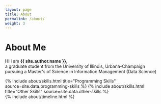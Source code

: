 ```yaml
---
layout: page
title: About
permalink: /about/
weight: 3
---
```


# **About Me**

Hi I am **{{ site.author.name }}**,<br>
a graduate student from the University of Illinois, Urbana-Champaign pursuing a Master's of Science in Information Management (Data Science)

<div class="row">
{% include about/skills.html title="Programming Skills" source=site.data.programming-skills %}
{% include about/skills.html title="Other Skills" source=site.data.other-skills %}
</div>

<div class="row">
{% include about/timeline.html %}
</div>

